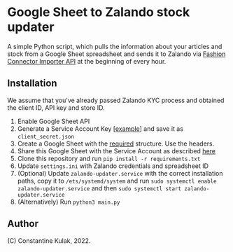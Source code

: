 # Google Sheet to Zalando stock updater

A simple Python script, which pulls the information about your articles and stock from a Google Sheet 
spreadsheet and sends it to Zalando via [Fashion Connector Importer API](https://docs.partner-solutions.zalan.do/en/fci/index.html)
at the beginning of every hour.

## Installation

We assume that you've already passed Zalando KYC process and obtained the client ID, API key and store ID.

1. Enable Google Sheet API
2. Generate a Service Account Key [[example](https://m2msupport.net/m2msupport/generate-service-account-key-in-google-cloud-platform-gcp/)] and save it as `client_secret.json`
3. Create a Google Sheet with the [required](https://docs.partner-solutions.zalan.do/en/fci/getting-started.html#stock-update-columns) structure. Use the headers.
4. Share this Google Sheet with the Service Account as described [here](https://robocorp.com/docs/development-guide/google-sheets/interacting-with-google-sheets#create-a-new-google-sheet-and-add-the-service-account-as-an-editor-to-it)
5. Clone this repository and run `pip install -r requirements.txt`
6. Update `settings.ini` with Zalando credentials and spreadsheet ID
7. (Optional) Update `zalando-updater.service` with the correct installation paths, copy it to `/ets/systemd/system` and run `sudo systemctl enable zalando-updater.service` and then `sudo systemctl start zalando-updater.service`
8. (Alternatively) Run `python3 main.py`

## Author

(C) Constantine Kulak, 2022.